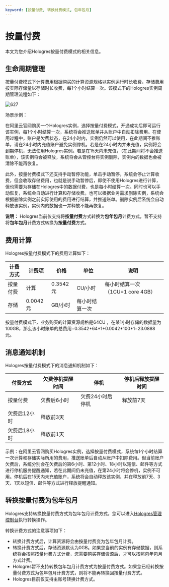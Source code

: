 ```yaml
---
keyword: [按量付费, 转换付费模式, 包年包月]
---
```


# 按量付费

本文为您介绍Hologres按量付费模式的相关信息。

## 生命周期管理

按量付费模式下计算费用根据购买的计算资源规格以实例运行时长收费，存储费用按实际存储量以存储时长收费，每1个小时结算一次。该模式下的Hologres实例周期管理流程如下：

![627](https://static-aliyun-doc.oss-cn-hangzhou.aliyuncs.com/assets/img/zh-CN/1748559951/p77369.png)

场景示例：

在阿里云官网购买一个Hologres实例，选择按量付费模式，开通成功后即可运行该实例，每1个小时结算一次，系统将会推送账单并从账户中自动扣除费用。在使用过程中，账户是欠费状态，在24小时内，实例仍然可以使用，在此期间不推账单，请在24小时内充值账户避免实例停机。若是在24小时内并未充值，实例将会到期停机，无法使用Hologres实例。若是在15天内未充值，（在此期间将不会推送账单），该实例将会被释放，系统将会从管控台将实例删除，实例内的数据也会被清除不能再恢复。

此外，按量付费模式下还支持手动暂停功能，单击手动暂停，系统会停止计算收费，但会收取存储费用，也就是说手动暂停后，即使不使用Hologres进行计算，但也需要为存储在Hologres中的数据付费，也是每小时结算一次。同时也可以手动恢复，系统会自动进行计算和存储收费。也可以根据业务需求删除实例，系统会根据删除实例之前实际使用的费用进行结算，并推送账单。删除实例后系统会自动释放该实例，实例内的数据也一并释放不能再恢复。

**说明：** Hologres当前仅支持将**按量付费**方式转换为**包年包月**计费方式，暂不支持将**包年包月**计费方式转换为**按量付费**方式。

## 费用计算

Hologres按量付费模式下的费用计算如下：

|计费方式|计费项|价格|单位|说明|
|----|---|--|--|--|
|按量付费|计算|0.3542元|CU/小时|每小时结算一次（1CU=1 core 4GB）|
|存储|0.0042元|GB/小时|每小时结算一次|

按量付费模式下，业务购买的计算资源规格是64CU ，在某1小时存储的数据量为100GB，那么该小时账单的总费用=0.3542\*64\*1+0.0042\*100\*1=23.0888元。

## 消息通知机制

Hologres按量付费模式下的消息通知机制如下：

|付费方式|欠费停机提醒时间|停机|停机后释放提醒时间|
|----|--------|--|---------|
|按量付费|欠费后6小时|欠费24小时后停机|释放前7天|
|欠费后12小时|释放前3天|
|欠费后18小时|释放前1天|

示例：在阿里云官网购买Hologres实例，选择按量付费模式，系统每1个小时结算一次计算和存储实际所用的费用，推送账单后自动从账户中扣除费用。但当前账户欠费后，系统分别会在欠费后的第6小时、第12小时、18小时以短信、邮件等方式进行停机服务提醒通知，若在此期间仍未充值，在第24小时将会停机，实例不可用。停机后在15天内未充值账户，系统将会自动释放该实例，并在释放前7天、3天、1天以短信、邮件等方式进行释放提醒通知。

## 转换按量付费为包年包月

Hologres支持转换按量付费方式为包年包月计费方式，您可以进入[Hologres管理控制台](https://hologram.console.aliyun.com/#/instance)执行转换操作。

转换计费方式的注意事项如下：

-   转换计费方式后，计算资源将会由按量付费变为包年包月计费。
-   转换计费方式后，存储资源默认为0GB。如果您当前的实例有存储数据，则系统将会按照按量付费方式计费，您需要购买存储资源后，才可以按照包年包月方式计费。
-   Hologres暂不支持转换包年包月计费方式为按量付费方式。如果您已经转换按量付费方式为包年包月计费方式，则将不能再转换回按量付费方式。
-   Hologres目前仅支持主账号转换计费方式。

